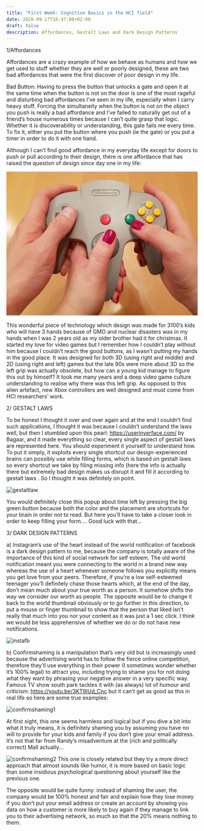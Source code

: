 ```yaml
---
title: "First Week: Cognitive Basics in the HCI field"
date: 2020-09-17T16:47:08+02:00
draft: false
description: Affordances, Gestalt Laws and Dark Design Patterns
---
```

1/Affordances

Affordances are a crazy example of how we behave as humans and how we get used to stuff whether they are well or poorly designed, these are two bad affordances that were the first discover of poor design in my life.

Bad Button:
Having to press the button that unlocks a gate and open it at the same time when the button is not on the door is one of the most rageful and disturbing bad affordances I’ve seen in my life, especially when I carry heavy stuff. 
Forcing the simultaneity when the button is not on the object you push is really a bad affordance and I’ve failed to naturally get out of a friend’s house numerous times because I can’t quite grasp that logic. Whether it is discoverability or understanding, this gate fails me every time. 
To fix it, either you put the button where you push (ie the gate) or you put a timer in order to do it with one hand.


Although I can’t find good affordance in my everyday life except for doors to push or pull according to their design, there is one affordance that has raised the question of design since day one in my life: 

![N64](/static/N64.jpg)


This wonderful piece of technology which design was made for 3100’s kids who will have 3 hands because of GMO and nuclear disasters was in my hands when I was 2 years old as my older brother had it for christmas. It started my love for video games but I remember how I couldn’t play without him because I couldn’t reach the good buttons, as I wasn’t putting my hands in the good place.
It was designed for both 3D (using right and middle) and 2D (using right and left) games but the late 90s were more about 3D so the left grip was actually obsolete, but how can a young kid manage to figure this out by himself? It took me many years and a deep video game culture understanding to realise why there was this left grip. 
As opposed to this alien artefact, new Xbox controllers are well designed and must come from HCI researchers’ work.

2/ GESTALT LAWS

To be honest I thought it over and over again and at the end I couldn’t find such applications, I thought it was because I couldn’t understand the laws well, but then I stumbled upon this pearl: https://userinyerface.com/ by Bagaar, and it made everything so clear, every single aspect of gestalt laws are represented here. You should experiment it yourself to understand how. To put it simply, it exploits every single shortcut our design-experienced brains can possibly use while filling forms, which is based on gestalt laws so every shortcut we take by filing missing info (here the info is actually there but extremely bad design makes us disrupt it and fill it according to gestalt laws . So I thought it was definitely on point.

![gestaltlaw](/blog/gestalt.jpg)

You would definitely close this popup about time left by pressing the big green button because both the color and the placement are shortcuts for your brain in order not to read. But here you’ll have to take a closer look in order to keep filling your form…. Good luck with that...

3/ DARK DESIGN PATTERNS

a) Instagram’s use of the heart instead of the world notification of facebook is a dark design pattern to me, because the company is totally aware of the importance of this kind of social network for self esteem. The old world notification meant you were connecting to the world in a brand new way whereas the use of a heart whenever someone follows you explicitly means you get love from your peers. Therefore, if you’re a low self-esteemed teenager you’ll definitely chase those hearts which, at the end of the day, don’t mean much about your true worth as a person. It somehow shifts the way we consider our worth as people.
The opposite would be to change it back to the world thumbnail obviously or to go further in this direction, to put a mouse or finger thumbnail to show that the person that liked isn’t really that much into you nor your content as it was just a 1 sec click. I think we would be less apprehensive of whether we do or do not have new notifications.

![instafb](/blog/static/fbinsta.jpg)

b) Confirmshaming is a manipulation that’s very old but is increasingly used because the advertising world has to follow the fierce online competition, therefore they’ll use everything in their power (I sometimes wonder whether it’s 100% legal) to attract you, including trying to shame you for not doing what they want by phrasing your negative answer in a very specific way.
Famous TV show south park tackles it with (as always) lot of humour and criticism:
https://youtu.be/3KT9IUd_Cnc but it can’t get as good as this in real life so here are some true examples:

![confirmshaming1](/confirm1.jpg)

At first sight, this one seems harmless and logical but if you dive a bit into what it truly means, it is definitely shaming you by assuming you have no will to provide for your kids and family if you don’t give your email address. It’s not that far from Randy’s misadventure at the (rich and politically correct) Mall actually...

![confirmshaming2](/confirm2.jpg)
This one is closely related but they try a more direct approach that almost sounds like humor, it is more based on basic logic than some insidious psychological questioning about yourself like the previous one.

The opposite would be quite funny: instead of shaming the user, the company would be 100% honest and fair and explain how they lose money if you don’t put your email address or create an account by showing you data on how a customer is more likely to buy again if they manage to link you to their advertising network, so much so that the 20% means nothing to them.
